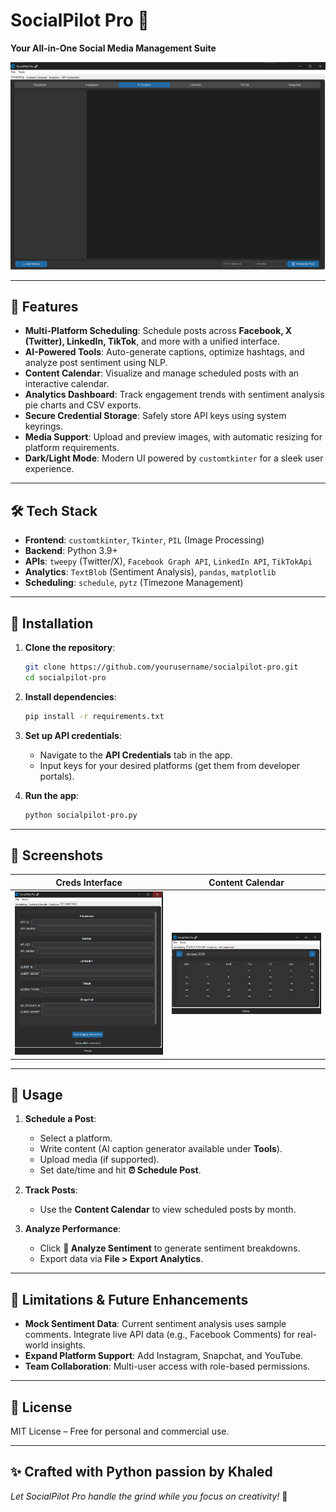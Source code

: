 # SocialPilot Pro 🚀  
**Your All-in-One Social Media Management Suite**  

![SocialPilot Banner](Screenshot1.png)  

---

## 🌟 **Features**  
- **Multi-Platform Scheduling**: Schedule posts across **Facebook, X (Twitter), LinkedIn, TikTok**, and more with a unified interface.  
- **AI-Powered Tools**: Auto-generate captions, optimize hashtags, and analyze post sentiment using NLP.  
- **Content Calendar**: Visualize and manage scheduled posts with an interactive calendar.  
- **Analytics Dashboard**: Track engagement trends with sentiment analysis pie charts and CSV exports.  
- **Secure Credential Storage**: Safely store API keys using system keyrings.  
- **Media Support**: Upload and preview images, with automatic resizing for platform requirements.  
- **Dark/Light Mode**: Modern UI powered by `customtkinter` for a sleek user experience.  

---

## 🛠️ **Tech Stack**  
- **Frontend**: `customtkinter`, `Tkinter`, `PIL` (Image Processing)  
- **Backend**: Python 3.9+  
- **APIs**: `tweepy` (Twitter/X), `Facebook Graph API`, `LinkedIn API`, `TikTokApi`  
- **Analytics**: `TextBlob` (Sentiment Analysis), `pandas`, `matplotlib`  
- **Scheduling**: `schedule`, `pytz` (Timezone Management)  

---

## 🚀 **Installation**  
1. **Clone the repository**:  
   ```bash  
   git clone https://github.com/yourusername/socialpilot-pro.git  
   cd socialpilot-pro  
   ```  

2. **Install dependencies**:  
   ```bash  
   pip install -r requirements.txt  
   ```  

3. **Set up API credentials**:  
   - Navigate to the **API Credentials** tab in the app.  
   - Input keys for your desired platforms (get them from developer portals).  

4. **Run the app**:  
   ```bash  
   python socialpilot-pro.py  
   ```  

---

## 📸 **Screenshots**  
| Creds Interface | Content Calendar | 
|-----------------------|-------------------|
| ![Cerds](Screenshot2.png) | ![Calendar](Screenshot3.png) | 

---

## 📖 **Usage**  
1. **Schedule a Post**:  
   - Select a platform.  
   - Write content (AI caption generator available under **Tools**).  
   - Upload media (if supported).  
   - Set date/time and hit **⏰ Schedule Post**.  

2. **Track Posts**:  
   - Use the **Content Calendar** to view scheduled posts by month.  

3. **Analyze Performance**:  
   - Click **🔄 Analyze Sentiment** to generate sentiment breakdowns.  
   - Export data via **File > Export Analytics**.  

---

## 🔧 **Limitations & Future Enhancements**  
- **Mock Sentiment Data**: Current sentiment analysis uses sample comments. Integrate live API data (e.g., Facebook Comments) for real-world insights.  
- **Expand Platform Support**: Add Instagram, Snapchat, and YouTube.  
- **Team Collaboration**: Multi-user access with role-based permissions.  

---

## 📜 **License**  
MIT License – Free for personal and commercial use.  

---

**✨ Crafted with Python passion by Khaled**  
--- 
*Let SocialPilot Pro handle the grind while you focus on creativity!* 🚀
